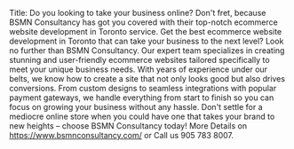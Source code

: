 Title: Do you looking to take your business online? Don't fret, because BSMN Consultancy has got you covered with their top-notch ecommerce website development in Toronto service.
Get the best ecommerce website development in Toronto that can take your business to the next level? Look no further than BSMN Consultancy. Our expert team specializes in creating stunning and user-friendly ecommerce websites tailored specifically to meet your unique business needs. With years of experience under our belts, we know how to create a site that not only looks good but also drives conversions. From custom designs to seamless integrations with popular payment gateways, we handle everything from start to finish so you can focus on growing your business without any hassle. Don't settle for a mediocre online store when you could have one that takes your brand to new heights – choose BSMN Consultancy today! 
More Details on https://www.bsmnconsultancy.com/ or Call us 905 783 8007.
